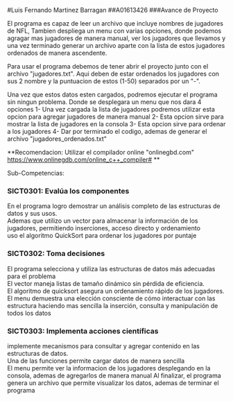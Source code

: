 #Luis Fernando Martinez Barragan 
##A01613426
###Avance de Proyecto

El programa es capaz de leer un archivo que incluye nombres de jugadores de NFL, Tambien despliega un menu con varias opciones, donde podemos agragar mas jugadores de manera manual, ver los jugadores que llevamos y una vez terminado generar un archivo aparte con la lista de estos jugadores ordenados de manera ascendente.

Para usar el programa debemos de tener abrir el proyecto junto con el archivo "jugadores.txt". Aqui deben de estar ordenados los jugadores con sus 2 nombre y la puntuacion de estos (1-50) separados por un "-". 

Una vez que estos datos esten cargados, podremos ejecutar el programa sin ningun problema. 
Donde se desplegara un menu que nos dara 4 opciones
1- Una vez cargada la lista de jugadores podremos utilizar esta opcion para agregar jugadores de manera manual
2- Esta opcion sirve para mostrar la lista de jugadores en la consola
3- Esta opcion sirve para ordenar a los jugadores
4- Dar por terminado el codigo, ademas de generar el archivo "jugadores_ordenados.txt"



**Recomendacion: Utilizar el compilador online "onlinegbd.com" https://www.onlinegdb.com/online_c++_compiler# **


Sub-Competencias: 
### SICT0301: Evalúa los componentes
En el programa logro demostrar un análisis completo de las estructuras de datos y sus usos.  
Ademas que utilizo un vector para almacenar la información de los jugadores, permitiendo inserciones, acceso directo y ordenamiento   
uso el algoritmo QuickSort para ordenar los jugadores por puntaje   


### SICT0302: Toma decisiones
El programa selecciona y utiliza las estructuras de datos más adecuadas para el problema   
El vector maneja listas de tamaño dinámico sin pérdida de eficiencia.  
El algoritmo de quicksort asegura un ordenamiento rápido de los jugadores.  
El menu demuestra una elección consciente de cómo interactuar con las estructura haciendo mas sencilla la inserción, consulta y manipulación de todos los datos 

### SICT0303: Implementa acciones científicas
implemente mecanismos para consultar y agregar contenido en las estructuras de datos.  
Una de las funciones permite cargar datos de manera sencilla  
El menu permite ver la informacion de los jugadores desplegando en la consola, ademas de agregarlos de manera manual
Al finalizar, el programa genera un archivo que permite visualizar los datos, ademas de terminar el programa
